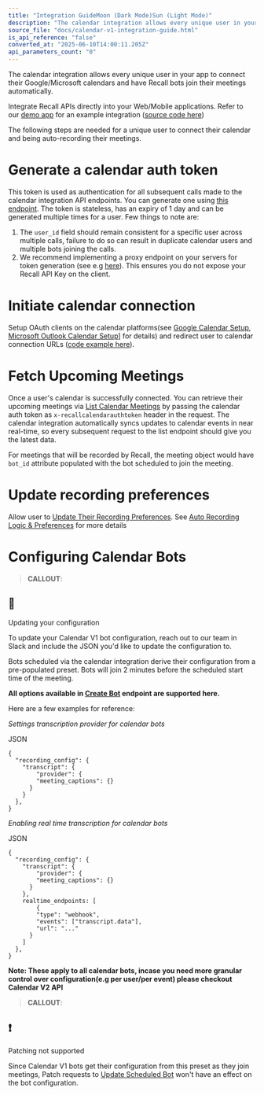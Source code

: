 ```yaml
---
title: "Integration GuideMoon (Dark Mode)Sun (Light Mode)"
description: "The calendar integration allows every unique user in your app to connect their Google/Microsoft calendars and have Recall bots join their meetings automatically. Integrate Recall APIs directly into your Web/Mobile applications. Refer to our demo app for an example integration ( source code here ) Th..."
source_file: "docs/calendar-v1-integration-guide.html"
is_api_reference: "false"
converted_at: "2025-06-10T14:00:11.205Z"
api_parameters_count: "0"
---
```

The calendar integration allows every unique user in your app to connect their Google/Microsoft calendars and have Recall bots join their meetings automatically.

Integrate Recall APIs directly into your Web/Mobile applications. Refer to our [demo app](https://recall-calendar-integration.pages.dev/) for an example integration ([source code here](https://github.com/recallai/calendar-integration-demo/tree/master/v1-demo))

The following steps are needed for a unique user to connect their calendar and being auto-recording their meetings.

# Generate a calendar auth token

[](#generate-a-calendar-auth-token)

This token is used as authentication for all subsequent calls made to the calendar integration API endpoints. You can generate one using [this endpoint](/reference/calendar_authenticate_create). The token is stateless, has an expiry of 1 day and can be generated multiple times for a user. Few things to note are:

1.  The `user_id` field should remain consistent for a specific user across multiple calls, failure to do so can result in duplicate calendar users and multiple bots joining the calls.
2.  We recommend implementing a proxy endpoint on your servers for token generation (see e.g [here](https://github.com/recallai/calendar-integration-demo/tree/master/worker)). This ensures you do not expose your Recall API Key on the client.

# Initiate calendar connection

[](#initiate-calendar-connection)

Setup OAuth clients on the calendar platforms(see [Google Calendar Setup](/reference/calendar-v1-google-calendar), [Microsoft Outlook Calendar Setup](/reference/calendar-v1-microsoft-outlook)\] for details) and redirect user to calendar connection URLs ([code example here](https://github.com/recallai/calendar-integration-demo/blob/master/v1-demo/client/src/containers/Home/RecallCalendar/hooks/useRecallCalendar/index.ts)).

# Fetch Upcoming Meetings

[](#fetch-upcoming-meetings)

Once a user's calendar is successfully connected. You can retrieve their upcoming meetings via [List Calendar Meetings](/reference/calendar_meetings_list) by passing the calendar auth token as `x-recallcalendarauthtoken` header in the request. The calendar integration automatically syncs updates to calendar events in near real-time, so every subsequent request to the list endpoint should give you the latest data.

For meetings that will be recorded by Recall, the meeting object would have `bot_id` attribute populated with the bot scheduled to join the meeting.

# Update recording preferences

[](#update-recording-preferences)

Allow user to [Update Their Recording Preferences](/reference/calendar_user_update). See [Auto Recording Logic & Preferences](/reference/calendar-v1-recording-preferences) for more details

# Configuring Calendar Bots

[](#configuring-calendar-bots)

> **CALLOUT**:

## 📘

Updating your configuration

To update your Calendar V1 bot configuration, reach out to our team in Slack and include the JSON you'd like to update the configuration to.

Bots scheduled via the calendar integration derive their configuration from a pre-populated preset. Bots will join 2 minutes before the scheduled start time of the meeting.

**All options available in [Create Bot](/reference/bot_create) endpoint are supported here.**

Here are a few examples for reference:

*Settings transcription provider for calendar bots*

JSON

```
{
  "recording_config": {
  	"transcript": {
    	"provider": {
      	"meeting_captions": {}
      }
    }
  },
}

```

*Enabling real time transcription for calendar bots*

JSON

```
{
  "recording_config": {
  	"transcript": {
    	"provider": {
      	"meeting_captions": {}
      }
    },
    realtime_endpoints: [
    	{
      	"type": "webhook",
        "events": ["transcript.data"],
        "url": "..."
      }
    ]
  },
}

```

**Note: These apply to all calendar bots, incase you need more granular control over configuration(e.g per user/per event) please checkout Calendar V2 API**

> **CALLOUT**:

## ❗️

Patching not supported

Since Calendar V1 bots get their configuration from this preset as they join meetings, Patch requests to [Update Scheduled Bot](/reference/bot_partial_update) won't have an effect on the bot configuration.
